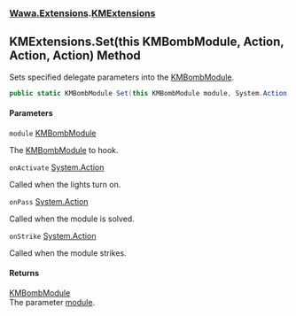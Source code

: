 ### [Wawa.Extensions](Wawa.Extensions.md 'Wawa.Extensions').[KMExtensions](KMExtensions.md 'Wawa.Extensions.KMExtensions')

## KMExtensions.Set(this KMBombModule, Action, Action, Action) Method

Sets specified delegate parameters into the [KMBombModule](https://docs.microsoft.com/en-us/dotnet/api/KMBombModule 'KMBombModule').

```csharp
public static KMBombModule Set(this KMBombModule module, System.Action onActivate=null, System.Action onPass=null, System.Action onStrike=null);
```
#### Parameters

<a name='Wawa.Extensions.KMExtensions.Set(thisKMBombModule,System.Action,System.Action,System.Action).module'></a>

`module` [KMBombModule](https://docs.microsoft.com/en-us/dotnet/api/KMBombModule 'KMBombModule')

The [KMBombModule](https://docs.microsoft.com/en-us/dotnet/api/KMBombModule 'KMBombModule') to hook.

<a name='Wawa.Extensions.KMExtensions.Set(thisKMBombModule,System.Action,System.Action,System.Action).onActivate'></a>

`onActivate` [System.Action](https://docs.microsoft.com/en-us/dotnet/api/System.Action 'System.Action')

Called when the lights turn on.

<a name='Wawa.Extensions.KMExtensions.Set(thisKMBombModule,System.Action,System.Action,System.Action).onPass'></a>

`onPass` [System.Action](https://docs.microsoft.com/en-us/dotnet/api/System.Action 'System.Action')

Called when the module is solved.

<a name='Wawa.Extensions.KMExtensions.Set(thisKMBombModule,System.Action,System.Action,System.Action).onStrike'></a>

`onStrike` [System.Action](https://docs.microsoft.com/en-us/dotnet/api/System.Action 'System.Action')

Called when the module strikes.

#### Returns
[KMBombModule](https://docs.microsoft.com/en-us/dotnet/api/KMBombModule 'KMBombModule')  
The parameter [module](KMExtensions.Set(KMBombModule,Action,Action,Action).md#Wawa.Extensions.KMExtensions.Set(thisKMBombModule,System.Action,System.Action,System.Action).module 'Wawa.Extensions.KMExtensions.Set(this KMBombModule, System.Action, System.Action, System.Action).module').